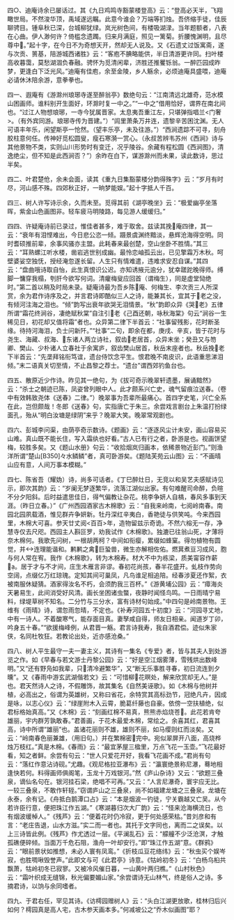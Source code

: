 <!-- { "loadSidebar": true } -->
四○、迪庵诗余已屡话过。其《九日鸡鸣寺豁蒙楼登高》云：“登高必天半，飞翔瞰世局。不然浚华顶，禹域遂远瞩。此意今谁会？万端等扪烛。吾侪缩手徒，佳辰聊骋目。锺阜秋已深，台城柳犹绿。岚光树色间，有楼吸湖渌。当年题额者，八表在心曲。伊人渺何许？倚槛念遗躅。归来月满庭，照见一篱菊。折腰愧渊明，且尽尊中。”起十字，在今日不为奇想天开，然却无人说及。又《石遗丈过饭寓斋，遂与次贡、篑基，陪游城西诸胜》云：“客庖不腆略能供，半日清游更许同。扫叶楼高收暮霭，莫愁湖涸负春融。骋怀为觅清闲辈，济胜还推矍铄翁。一醉匹园成昨梦，更逢白下泛光风。”迪庵有佳庖，余至金陵，乡人觞余，必烦迪庵具盛喂，迪庵必请休沐陪余游，意拳拳也。

四一、遐庵有《游滁州琅琊寺遂至醉翁亭》数绝句云：“江南清远北雄奇，范水模山困画师。谁料别开生面好，环滁时复一中之。”“一中之”借用恰好，谓界在南北间也。“过江人物想琅琊，一寺今犹属晋家。太息夷吾重江左，只堪弹指唱兰<门奢>。（有外宾同游。琅琊寺传为晋建。”）“闾里萧条万井连，遗黎辛苦困沈渊。无人可语丰年乐，闲望斯亭一怆然。（望丰乐亭，未及往游。”）“西涧遗踪不可寻，刻舟胶柱意何任。传神好觅松圆叟，瘦石寒漪一赏心。（永叔苦辨韦苏州《西涧》诗与其他景物不类，实则山川形势时有变迁，况乎陵谷。余藏有程松圆《西涧图》，清逸绝尘，但不知是此西涧否？”）余昨在白下，谋游滁州而未果，读此数诗，思过半矣。

四二、叶君楚伧，余未会面，读其《重九日集豁蒙楼分韵得殊字》云：”岁月有时尽，河山感不殊。四郊秋正好，一晌梦能娱。”起十字抵人千百。

四三、树人许写诗示余，久而未至。觅得其前《湖亭晚坐》云：“极爱幽亭坐落晖，紫金山色画图非。轻车疲马明陵路，每见游人缓缓归。”

四四、许疑庵诗前已录过，惟佳者甚多，难于取舍。兹读其挽庵四律，其一云：“衰年有泪悭难出，今日悲公恣一倾。蹑景虞渊终黯淡，悬辉沧海得空明。同时耆硕推前辈，余事风骚亦主盟。此耗春来最创楚，空山坐卧不胜情。”其三云：“耳熟螺江听水楼，凿岩逃世别成幽。最怜恋岫孤云出，已见擎霜万木秋。呵壁婆娑空独怃，授经淹忽遂长留。人生只有情难遣，违难求安忍自谋。”其四云：“盘曲哦诗取自怡，此生真恨识公迟。亦知诱掖元逾分，犹幸蹉跎晚得师。缚脚一慵穿我榻，刳肝今欲写何词。清癯梅叟应回首（谓梅生），同是虚堂恸绝时。”第二首以稍及时局未录。疑庵诗最为吾乡陈庵、何梅生、李次贡三人所深赏，余为君作诗序及之，并言君诗即酷似三人之诗，能兼其长，宜其于老之没，有倾河注海之泪也。“倾”韵写出衰年欲哭无泪情景。“秋”韵即众异《哭老》五律所谓“霜花终涧谷，凄绝赋秋棠”自注引老《己酉还朝，咏秋海棠》句云“涧谷一生稀见日，初花却又值将霜”者也。众异第二律下半首云：“社事留残影，花时断圣缘。待持河海泪，负士问新阡。”“社事”二句，即余在都，庚戌、辛亥，皆于花时与尧生、海藏、叔海、东诸人两立诗社，叙齿老居首，众异末坐；癸丑又与笏卿、樊山、少朴诸人立春社于余寓庐，叙齿樊山居首，秋岳末座者也。秋岳挽老下半首云：“先垄拜铭衔笃谊，遗台侍饮念平生。恨君晚不南皮识，此语重思涕泪倾。”末二语真关切至情，不止昌黎之荐士。“遗台”谓西郊钓鱼台也。

四五、散原近少作诗。昨见其一绝句，为《拔可奇示晚翠轩遗墨，展诵黯然》云：“杀士之朝迹已陈，凤姿曾列眼中人。此才颇系兴亡史，魂气留痕泣送春。（卷中有效韩致尧体《送春》二律。”）晚翠事为吾辈所最痛心。首四字史笔，兴亡全系在此，岂但颇哉！冬郎《送春》句，实指唐亡于朱三。余尝戏言剧台上朱温打扮绿面孔，殆从“明白汝塘是绿阴”来乎？晚翠大笑。晚翠常观剧也。

四六、彭城李问渠，由荫亭奇示数诗。《题画》云：“逐逐风尘计未安，画山容易买山难。真山既不能长住，写入霜纨也好看。”古人已有行之者，卧游是也。视画饼望梅，较胜多矣。又《题山水册》句云：“收拾烟岚归画本，依稀景物近彭门。”则渔洋所谓“楚山[B350]々水鳞鳞”者，真可卧游矣。《题陆芙苑云山图》云：“不画晴山应有意，人间万事本模糊。”

四七、陈省吾（耀妫）诗，尚多可话者。《丁巳醉灶日，无竞以和吴艺夫感赋诗见示，即次其韵》云：“岁阑无梦逐繁华，流落江湖似出家。有句难醒司命醉，负暄不分夕阳斜。后时益遣思佳日，得气偏教让杂花。桃李争妍人自槁，春风多事到天涯。（昨日立春。）”《广州西园酒家古木棉歌》云：“自我来岭南，七阅岭南春。南园北园夙载酒，惟见群卉争妍新。牡丹深红辛夷白，香艳徒与供笑吨。今来西园里，木棉大可喜。参天廿丈阅<百百>年，造物留兹示奇诡。不然六榕无一存，净慧寺仅去尺咫。西园主人斟叵罗，劝我试作《木棉歌》。独漉已往翁山死，才薄将奈木棉何。我歌先问树，一根胡两柯？中间如衔瘿，累缀如蜂窠。得勿植物有圆觉，并连理能谐和。鹣鹣之禽巨蛩兽，微生亦解相佐佑。燃萁煮豆习成风，胞与何人常在宥。我作《木棉歌》，转为木棉寿。材大不中为栋梁，质美甯容作薪。居于才与不才间，庄生木雁言非谬。春初花尚孩，春半花盛开。虬枝作势向空阔，点缀亿万红琼瑰。定知其间可巢凤，凡鸟谁足相追陪。经春涉夏还作絮，衣被南服休疑猜。酒家得汝名不朽，会须酌我三百杯。”《游黄埔公园》云：“瘴海炎天暑易生，此间消受好风清。画长坐困诸虫螫，夜静时闻怪鸟鸣。一日雨晴宁易料，绿堤草树不知名。二分竹与三分水，富有诗材句始成。”中四句是岭南景物。王维有《雨晴》诗，谓忽雨忽晴，不定也。《补寿河园五十初度》云：“河园寻丈地，中有一诗人。不着酸寒气，能存面目真。妻孥咸自得，师友日相亲。闻道岁丁卯，吟身五十春。”“欲援梅峰例，从君晋一觞。君言诗我寿，我自酒君偿。迹似朱家侠，名同杜牧狂。若教论出处，近亦感沧桑。”

四八、树人平生最守一夫一妻主义，其诗有一集名《专爱》者，皆与其夫人到处游览之作。如《早春与若文游士丹黎公园》云：“好是空江烟雾薄，雪残烘出数峰明。”又“还有野凫如我辈，只清冷避繁华”，又“断无乐事胜寻春，初日流连到夕曛”。又《春雨中游玄武湖偕若文》云：“可惜柳花暝处，解来欣赏却无人。”是也。君天然诗人之诗，不假雕饰，故其集名《自然美诬歌》。如《木棉与他树并植，必高出之，俗谓为英雄树，又称曰省花，余特赏其高标劲节，冠绝凡卉，因成是咏，以志心仪》云：“绿崖附木入云霄，脆葛纤藤也自豪。依傍一空扶植绝，似君标格始真高。”又《木棉》云：“刻画红棉不易真，熊熊赤焰烧苍。此花若肯夸雄丽，宇内群芳孰敢春。”君善画，于花木最爱木棉，常绘之。余喜其红，君喜其高，诗中所谓“雄丽”也。盖诸花丽则不雄，雄则不丽，如马缨则红而淡矣。又云：“岭南春色丽兼雄，（用旧句。）并在繁棉密完中。宛似翠屏开八面，高烧桦烛万枝红。”真是木棉。《春雨》云：“最宜茅屋三楹里，万点飞花一玉壶。”飞花最好看，知之者鲜。余尝有句云：“世人只爱花开好，我看飞花画不成。”君尚有句云：“落红作意沾诗砚。”尤趣。《观尼格拉亚瀑布》云：“瀛寰绝景称尼瀑，蓦地相逢快若何。料得画师俱阁笔，玉龙十万戏银河。”然《庐山杂诗》又云：“欲题三叠泉，谪仙名句在。银河挂石梁，绝唱不可再。”又云：“人言尼瀑奇，寰宇应无比。一较三叠泉，不敢作轩轾。”窃谓庐山之三叠泉，尚不如福建龙塘之三叠泉。龙塘在永泰，余有记。《舟抵白鹅潭口占》云：“本是烟波一钓徒，宁关霸越又亡吴。从今若许臣行意，便把珠江作五湖。”《寒湖暮归次大厂韵》云：“怪来沧海横流日，也有烟波缓棹人。”《残芦》云：“便着花时仍冷寂，更于何处感荣枯。”昔刘彦和有言：“老庄告退，山水方滋。”实二而一者也。其托于文字同也，离而二之误矣。以上三诗皆此例。《残芦》作尤透过一层。《平澜乱石》云：“艨艟不少泛沧溟，才触孤礁便碎倾。当面万千危石阻，渔舟一叶却安行。”即“珠江作五湖”意。《群鸦》云：“眼前景状如推想，未必人寰有凤鸾。”《折枝瓜豆花络纬》云：“秋虫买个娱岑寂，也胜啁啾毁誉声。”此即文与可《此君亭》诗意。《牯岭初冬》云：“白杨乌桕共飘萧，牯岭初冬已寂寥。又被冷风催日暮，一山黄叶两归樵。”《山村秋色》云：“霜叶织成无缝锦，秋光偏要媚山家。”余尝谓诗无山林气，终是俗人之诗。多摘君诗，以饷与余同嗜者。

四九、于君右任，罕见其诗。《访樗园赠树人》云：“头白江湖更放歌，桂林归后兴如何？樗园真是高人宅，古木参天画本多。”何减坡公之“乔木似画图”耶？

